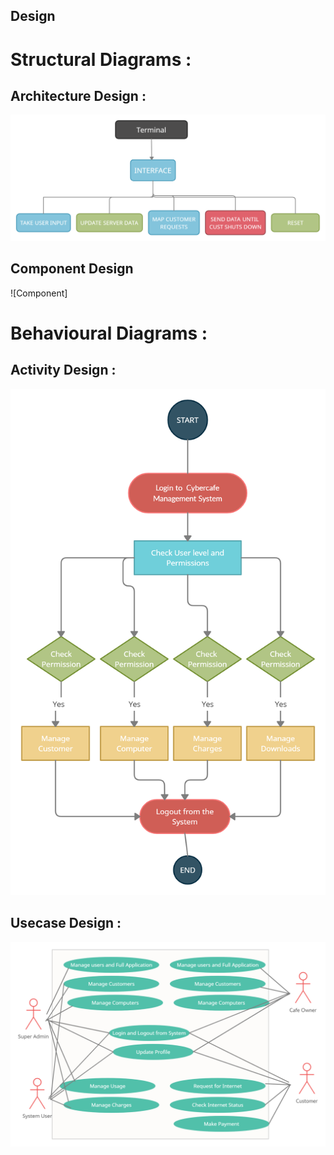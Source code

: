 ## Design

# Structural Diagrams :

## Architecture Design :
![Architecture](https://github.com/AshrikaMishra13/MiniProject_LTTS/blob/main/2_Architecture/Architecture.png)

## Component Design
![Component]


# Behavioural Diagrams :

## Activity Design :
![Activity](https://github.com/AshrikaMishra13/MiniProject_LTTS/blob/main/2_Architecture/Activity.png)

## Usecase Design :
![UsecaseDiagram](https://github.com/AshrikaMishra13/MiniProject_LTTS/blob/main/2_Architecture/UsecaseDiagram.png)
